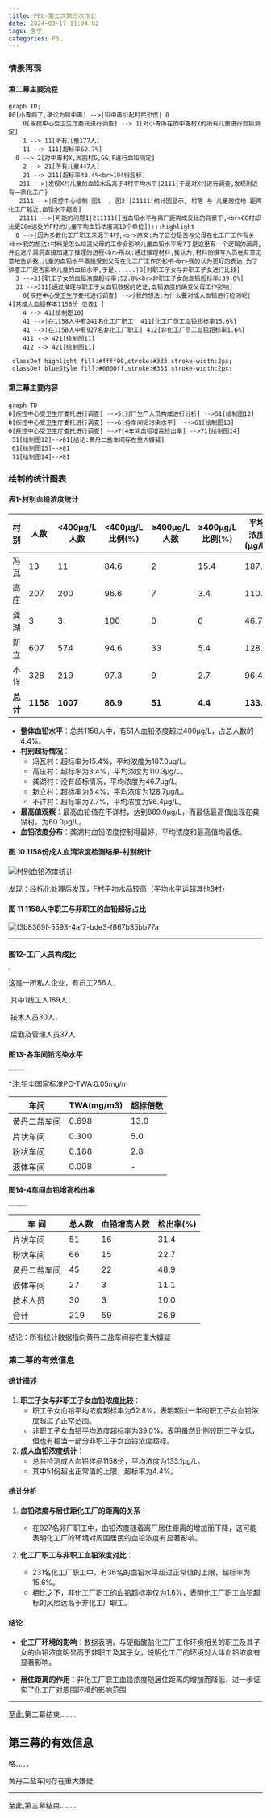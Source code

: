 ```yaml
---
title: PBL-第二次第三次作业
date: 2024-03-17 11:04:02
tags: 医学
categories: PBL
---
```

### 情景再现

#### 第二幕主要流程
```mermaid
graph TD;
00[小青病了,确诊为铅中毒] -->|铅中毒引起村民恐慌| 0
	0[疾控中心受卫生厅委托进行调查] --> 1[对小青所在的中毒村X的所有儿童进行血铅测定]
    1 --> 11[所有儿童177人]
    11 --> 111[超标率62.7%]
  0 --> 2[对中毒村X,周围村G,GG,F进行血铅测定]
    2 --> 21[所有儿童447人]
    21 --> 211[超标率43.4%<br>194份超标]
   211 -->|发现X村儿童的血铅水品高于4村平均水平|2111{于是对X村进行调查,发现附近有一家化工厂}
   2111 -->|疾控中心绘制 图1  , 图2 |21111[统计图显示, 村落 与 儿童居住地 距离化工厂越近,血铅水平越高]
   21111 -->|可能的问题1|211111([当血铅水平与离厂距离成反比的背景下,<br>GG村却比更20m远处的F村的儿童平均血铅浓度高10个单位]):::highlight
  0 -->|因为多数化工厂职工来源于4村,<br>原文:为了区分是否与父母在化工厂工作有关<br>我的想法:材料是怎么知道父母的工作会影响儿童血铅水平呢?于是这里有一个逻辑的漏洞,并且这个漏洞直接加速了推理的进程<br>所以:通过推理材料,我认为,材料的撰写人员在有意无意地告诉我,儿童的血铅水平直接受到父母在化工厂工作的影响<br>我的认为更好的表达:为了排查工厂是否影响儿童的血铅水平,于是......|3[对职工子女与非职工子女进行比较]
  3 -->31[职工子女的血铅浓度超标率:52.8%<br>非职工子女的血铅超标率:39.0%]
  31 -->311[通过推理与职工子女血铅数据的佐证,血铅浓度的确受父母工作影响]
	0[疾控中心受卫生厅委托进行调查] -->|我的想法:为什么要对成人血铅进行检测呢| 4[共成人血铅样本1158份 见表1 ]
	4 --> 41[绘制图10]
	41 -->|在1158人中有241名化工厂职工| 411[化工厂员工血铅超标率15.6%]
	41 -->|在1158人中有927名非化工厂职工| 412[非化工厂员工血铅超标率1.6%]
	411 --> 421[绘制图11]
	412 --> 421[绘制图11]

 classDef highlight fill:#ffff00,stroke:#333,stroke-width:2px;
 classDef blueStyle fill:#0000ff,stroke:#333,stroke-width:2px;
```



#### 第三幕主要内容
```mermaid
graph TD
0[疾控中心受卫生厅委托进行调查] -->5[对厂生产人员构成进行分析] -->51[绘制图12]
0[疾控中心受卫生厅委托进行调查] -->6[各车间铅污染水平]  -->61[绘制图13]
0[疾控中心受卫生厅委托进行调查] -->7[4车间血铅增高检出率] -->71[绘制图14]
 51[绘制图12]-->81[结论:黄丹二盐车间存在重大嫌疑]
 61[绘制图13]-->81
 71[绘制图14]-->81
```






### 绘制的统计图表

#### 表1-村别血铅浓度统计

| 村别     | 人数     | <400μg/L人数 | <400μg/L比例(%) | ≥400μg/L人数 | ≥400μg/L比例(%) | 平均浓度(μg/L) | 最高值(μg/L) |
| -------- | -------- | ------------ | --------------- | ------------ | --------------- | -------------- | ------------ |
| 冯瓦     | 13       | 11           | 84.6            | 2            | 15.4            | 187.0          | 548.0        |
| 高庄     | 207      | 200          | 96.6            | 7            | 3.4             | 110.3          | 579.0        |
| 龚湖     | 3        | 3            | 100             | 0            | 0               | 46.7           | 60.0         |
| 新立     | 607      | 574          | 94.6            | 33           | 5.4             | 128.7          | 622.0        |
| 不详     | 328      | 219          | 97.3            | 9            | 2.7             | 96.4           | 889.0        |
| **总计** | **1158** | **1007**     | **86.9**        | **51**       | **4.4**         | **133.1**      | **622.0**    |

- **整体血铅水平**：总共1158人中，有51人血铅浓度超过400μg/L，占总人数的4.4%。
- **村别超标情况**：
  - 冯瓦村：超标率为15.4%，平均浓度为187.0μg/L。
  - 高庄村：超标率为3.4%，平均浓度为110.3μg/L。
  - 龚湖村：没有超标情况，平均浓度为46.7μg/L。
  - 新立村：超标率为5.4%，平均浓度为128.7μg/L。
  - 不详村：超标率为2.7%，平均浓度为96.4μg/L。
- **最高值观察**：最高血铅值在不详村，达到889.0μg/L，而最低最高值出现在龚湖村，为60.0μg/L。
- **血铅浓度分布**：龚湖村血铅浓度控制得最好，平均浓度和最高值均最低。

#### 图 10 1158份成人血清浓度检测结果-村别统计

![村别血铅浓度统计](https://raw.githubusercontent.com/introvert24312/image/master/村别血铅浓度统计.png)

发现：经标化处理后发现，F村平均水品较高（平均水平远超其他3村）

#### 图 11 1158人中职工与非职工的血铅超标占比

![f3b8369f-5593-4af7-bde3-f667b35bb77a](https://raw.githubusercontent.com/introvert24312/image/master/f3b8369f-5593-4af7-bde3-f667b35bb77a.png)







---



#### 图12-工厂人员构成比

<img src="https://raw.githubusercontent.com/introvert24312/image/master/车间人员构成比.png" style="zoom:25%;" />

这是一所私人企业，有员工256人，

​	其中1线工人189人，

​	技术人员30人，

​	后勤及管理人员37人

#### 图13-各车间铅污染水平

<img src="https://raw.githubusercontent.com/introvert24312/image/master/各车间铅污染水平.png" alt="各车间铅污染水平" style="zoom:25%;" />

*注:铅尘国家标准PC-TWA:0.05mg/m

| 车间         | TWA(mg/m3) | 超标倍数 |
| ------------ | ---------- | -------- |
| 黄丹二盐车间 | 0.698      | 13.0     |
| 片状车间     | 0.300      | 5.0      |
| 粉状车间     | 0.188      | 2.8      |
| 液体车间     | 0.008      | -        |

#### 图14-4车间血铅增高检出率

<img src="https://raw.githubusercontent.com/introvert24312/image/master/4车间血铅增高检出率.png" alt="4车间血铅增高检出率" style="zoom:25%;" />

| 车 间        | 总人数 | 血铅增高人数 | 检出率(%) |
| ------------ | ------ | ------------ | --------- |
| 片状车间     | 51     | 16           | 31.4      |
| 粉状车间     | 66     | 15           | 22.7      |
| 黄丹二盐车间 | 45     | 22           | 48.9      |
| 液体车间     | 27     | 3            | 11.1      |
| 技术人员     | 30     | 3            | 10.0      |
| 合计         | 219    | 59           | 26.9      |

结论：所有统计数据指向黄丹二盐车间存在重大嫌疑

### 第二幕的有效信息

#### 统计描述

1. **职工子女与非职工子女血铅浓度比较**：
   - 职工子女血铅平均浓度超标率为52.8%，表明超过一半的职工子女血铅浓度超过了正常范围。
   - 非职工子女血铅平均浓度超标率为39.0%，表明虽然比例较职工子女低，但也有相当一部分非职工子女血铅浓度超标。
2. **成人血铅浓度统计**：
   - 总共检测成人血铅样品1158份，平均浓度为133.1μg/L。
   - 其中51份超出正常值的上限，超标率为4.4%。

#### 统计分析

1. **血铅浓度与居住距化工厂的距离的关系**：
   - 在927名非厂职工中，血铅浓度随着离厂居住距离的增加而下降，这可能表明化工厂的环境对周围居民的血铅浓度有显著影响。

2. **化工厂职工与非职工血铅浓度对比**：
   - 231名化工厂职工中，有36名的血铅水平超过正常值的上限，超标率为15.6%。
   - 相比之下，非化工厂职工的血铅超标率仅为1.6%，表明化工厂职工血铅超标的风险远高于非化工厂职工。

#### 结论

- **化工厂环境的影响**：数据表明，与硬脂酸盐化工厂工作环境相关的职工及其子女的血铅浓度明显高于非职工及其子女，说明化工厂的环境对人体血铅浓度有显著影响。

- **居住距离的作用**：非化工厂职工血铅浓度随居住距离的增加而降低，进一步证实了化工厂对周围环境的影响范围

---

至此,第二幕结束........

## 第三幕的有效信息

略。。。。

黄丹二盐车间存在重大嫌疑

---

至此,第三幕结束........
